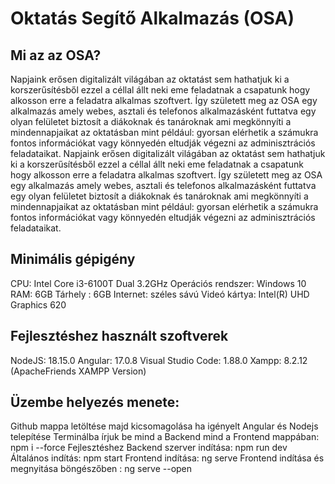 # Oktatás Segítő Alkalmazás (OSA)


## Mi az az OSA?

Napjaink erősen digitalizált világában az oktatást sem hathatjuk ki a korszerűsítésből ezzel a céllal állt neki eme feladatnak a csapatunk hogy alkosson erre a feladatra alkalmas szoftvert. Így született meg az OSA egy alkalmazás amely webes, asztali és telefonos alkalmazásként futtatva egy olyan felületet biztosít a diákoknak és tanároknak ami megkönnyíti a mindennapjaikat az oktatásban mint például: gyorsan elérhetik a számukra fontos információkat vagy könnyedén eltudják végezni az adminisztrációs feladataikat.
Napjaink erősen digitalizált világában az oktatást sem hathatjuk ki a korszerűsítésből ezzel a céllal állt neki eme feladatnak a csapatunk hogy alkosson erre a feladatra alkalmas szoftvert. Így született meg az OSA egy alkalmazás amely webes, asztali és telefonos alkalmazásként futtatva egy olyan felületet biztosít a diákoknak és tanároknak ami megkönnyíti a mindennapjaikat az oktatásban mint például: gyorsan elérhetik a számukra fontos információkat vagy könnyedén eltudják végezni az adminisztrációs feladataikat.

## Minimális gépigény
CPU: Intel Core i3-6100T Dual 3.2GHz
Operációs rendszer: Windows 10
RAM: 6GB
Tárhely : 6GB
Internet: széles sávú
Videó kártya: Intel(R) UHD Graphics 620

## Fejlesztéshez használt szoftverek 
NodeJS: 18.15.0
Angular: 17.0.8
Visual Studio Code: 1.88.0
Xampp: 8.2.12 (ApacheFriends XAMPP Version)

## Üzembe helyezés menete:
Github mappa letöltése majd kicsomagolása ha igényelt
Angular és Nodejs telepítése
Terminálba írjuk be mind a Backend mind a Frontend mappában: npm i --force
Fejlesztéshez Backend szerver indítása: npm run dev
Általános indítás: npm start
Frontend indítása: ng serve
Frontend indítása és megnyitása böngészőben : ng serve --open 
